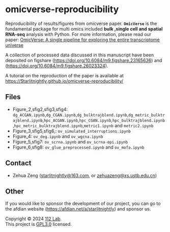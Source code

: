 # omicverse-reproducibility

Reproducibility of results/figures from omicverse paper. **`OmicVerse`** is the fundamental package for multi omics included **bulk ,single cell and spatial RNA-seq** analysis with Python. For more information, please read our paper: [OmicVerse: A single pipeline for exploring the entire transcriptome universe](https://www.nature.com/articles/s41467-024-50194-3)

A collection of processed data discussed in this manuscript have been deposited on figshare (https://doi.org/10.6084/m9.figshare.23165636) and (https://doi.org/10.6084/m9.figshare.26023324).

A tutorial on the reproduction of the paper is available at https://Starlitnightly.github.io/omicverse-reproducibility/

## Files

- Figure_2,sfig2,sfig3,sfig4: `dg_ACGAN.ipynb`,`dg_CGAN.ipynb`,`dg_bulktrajblend.ipynb`,`dg_metric_bulktrajblend.ipynb`,`hpc_ACGAN.ipynb`,`hpc_CGAN.ipynb`,`hpc_bulktrajblend.ipynb`,`hpc_metric_bulktrajblend.ipynb`,`metric1.ipynb` and `metric2.ipynb`
- Figure_3,sfig5,sfig6,: `ov_simulated_interruptions.ipynb`
- Figure_4: `ov_deg.ipynb` and `ov_wgcna.ipynb`
- Figure_5,sfig7: `ov_scrna.ipynb` and `ov_scrna-epi.ipynb`
- Figure_6,sfig8: `ov_glue_preprocessed.ipynb` and `ov_mofa.ipynb`


## Contact

- Zehua Zeng ([starlitnightly@163.com](mailto:starlitnightly@163.com), or [zehuazeng@xs.ustb.edu.cn](mailto:zehuazeng@xs.ustb.edu.cn))

## Other

If you would like to sponsor the development of our project, you can go to the afdian website (https://afdian.net/a/starlitnightly) and sponsor us.

Copyright © 2024 [112 Lab](https://112lab.asia/). <br />
This project is [GPL3.0](./LICENSE) licensed.

